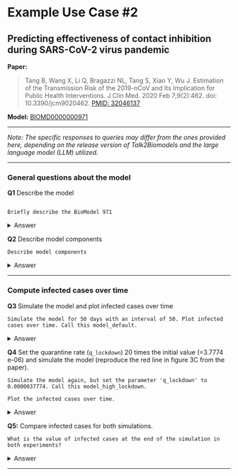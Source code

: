 # Example Use Case #2
## Predicting effectiveness of contact inhibition during SARS-CoV-2 virus pandemic


**Paper:**
> Tang B, Wang X, Li Q, Bragazzi NL, Tang S, Xiao Y, Wu J. Estimation of the Transmission Risk of the 2019-nCoV and Its Implication for Public Health Interventions. J Clin Med. 2020 Feb 7;9(2):462. doi: 10.3390/jcm9020462. [PMID: 32046137](https://pubmed.ncbi.nlm.nih.gov/32046137/)

**Model:** [BIOMD0000000971](https://www.ebi.ac.uk/biomodels/BIOMD0000000971)

<hr>

<i>Note: The specific responses to queries may differ from the ones provided here, depending on the release version of Talk2Biomodels and the large language model (LLM) utilized.</i>

<hr>

### General questions about the model


**Q1** Describe the model <br>

```

Briefly describe the BioModel 971
```
<details>
<summary>Answer</summary>

The BioModel 971, named "Tang2020 - Estimation of transmission risk of COVID-19 and impact of public health interventions," focuses on the rapid spread of the novel coronavirus (2019-nCoV) since its emergence in Wuhan, China. It utilizes a deterministic compartmental model to estimate the basic reproduction number, which is crucial for understanding the potential severity of the outbreak and guiding disease intervention strategies.

The model indicates that the control reproduction number could be as high as 6.47, and sensitivity analyses suggest that interventions like intensive contact tracing, quarantine, and isolation can significantly reduce transmission risk. The study highlights the effectiveness of travel restrictions implemented by Chinese authorities, showing that such measures can lead to a substantial decrease in the number of infected individuals. Under strict measures, the outbreak is expected to peak within two weeks, with a notable reduction in cases due to travel restrictions.

</details>

**Q2** Describe model components <br>

```
Describe model components
```

<details>
<summary>Answer</summary>

The components of BioModel 971 include:
<h3>Species:</h3>
<ul>
  <li><strong>Susceptible:</strong> Individuals who are at risk of contracting the virus.</li>
  <li><strong>Exposed:</strong> Individuals who have been exposed to the virus but are not yet infectious.</li>
  <li><strong>Infected:</strong> Individuals who are currently infected and can transmit the virus.</li>
  <li><strong>Asymptomatic:</strong> Infected individuals who do not show symptoms but can still spread the virus.</li>
  <li><strong>Susceptible_quarantined:</strong> Susceptible individuals who are in quarantine.</li>
  <li><strong>Exposed_quarantined:</strong> Exposed individuals who are in quarantine.</li>
  <li><strong>Hospitalised:</strong> Individuals who are hospitalized due to severe infection.</li>
  <li><strong>Recovered:</strong> Individuals who have recovered from the infection.</li>
</ul>

<h3>Parameters:</h3>
<ul>
  <li><strong>c:</strong> Contact rate.</li>
  <li><strong>beta:</strong> Transmission probability per contact.</li>
  <li><strong>q:</strong> Quarantine rate.</li>
  <li><strong>sigma:</strong> Rate of progression from exposed to infected.</li>
  <li><strong>lambda:</strong> Rate of recovery.</li>
  <li><strong>rho:</strong> Rate of hospitalization.</li>
  <li><strong>delta_I:</strong> Rate of death for infected individuals.</li>
  <li><strong>delta_q:</strong> Rate of death for quarantined individuals.</li>
  <li><strong>gamma_I:</strong> Recovery rate for infected individuals.</li>
  <li><strong>gamma_A:</strong> Recovery rate for asymptomatic individuals.</li>
  <li><strong>gamma_H:</strong> Recovery rate for hospitalized individuals.</li>
  <li><strong>alpha:</strong> Rate of symptomatic infection.</li>
  <li><strong>theta:</strong> Effectiveness of interventions.</li>
  <li><strong>c_lockdown:</strong> Contact rate during lockdown.</li>
  <li><strong>q_lockdown:</strong> Quarantine rate during lockdown.</li>
  <li><strong>Infected:</strong> Number of infected individuals.</li>
</ul>

<h3>Compartments:</h3>
<ul>
  <li><strong>Wuhan:</strong> The geographical compartment where the model is focused.</li>
</ul>

<h3>Units:</h3>
<ul>
  <li><strong>Time Unit:</strong> Days (d)</li>
  <li><strong>Quantity Unit:</strong> Number of individuals (#)</li>
  <li><strong>Length Unit:</strong> Meters (m)</li>
  <li><strong>Area Unit:</strong> Square meters (m²)</li>
  <li><strong>Volume Unit:</strong> Milliliters (ml)</li>
</ul>

<p>These components work together to simulate the dynamics of the COVID-19 outbreak and the impact of public health interventions.</p>
</details>


<hr>

### Compute infected cases over time
**Q3** Simulate the model and plot infected cases over time <br>

```
Simulate the model for 50 days with an interval of 50. Plot infected cases over time. Call this model_default.
```

<details>
<summary>Answer</summary>
<img src="../figures/C2_q3.png" width="600"/>
</details>


**Q4** Set the quarantine rate (`q_lockdown`) 20 times the initial value (=3.7774 e-06) and simulate the model (reproduce the red line in figure 3C from the paper). <br>


```
Simulate the model again, but set the parameter 'q_lockdown' to 0.0000037774. Call this model_high_lockdown.
```

```
Plot the infected cases over time.
```

<details>
<summary>Answer</summary>
<img src="../figures/C2_q4.png" width="600"/>
</details>


**Q5:** Compare infected cases for both simulations. <br>

```
What is the value of infected cases at the end of the simulation in both experiments?
```

<details>
<summary>Answer</summary>

The values of infected cases at the end of the simulations are as follows:
<ul>
  <li>For the experiment model_default, the value is approximately <strong>104,338.52</strong></li>
  <li>For the experiment model_high_lockdown, the value is approximately <strong>7,275.49</strong></li>
</ul>
</details>



<hr>



	
